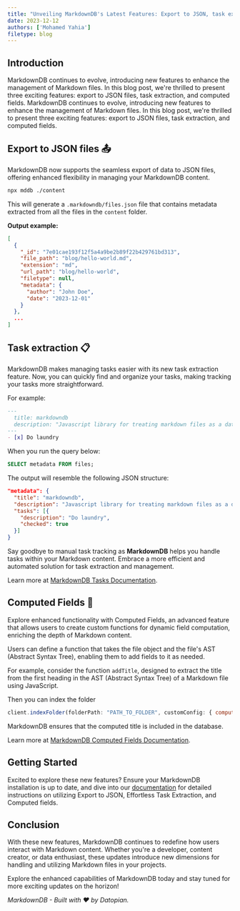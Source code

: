 ```yaml
---
title: "Unveiling MarkdownDB's Latest Features: Export to JSON, task extraction, and computed fields 🚀"
date: 2023-12-12
authors: ['Mohamed Yahia']
filetype: blog
---
```



## Introduction

MarkdownDB continues to evolve, introducing new features to enhance the management of Markdown files. In this blog post, we're thrilled to present three exciting features: export to JSON files, task extraction, and computed fields.
MarkdownDB continues to evolve, introducing new features to enhance the management of Markdown files. In this blog post, we're thrilled to present three exciting features: export to JSON files, task extraction, and computed fields.

## Export to JSON files 📤

MarkdownDB now supports the seamless export of data to JSON files, offering enhanced flexibility in managing your MarkdownDB content.
```bash
npx mddb ./content
```

This will generate a `.markdowndb/files.json` file that contains metadata extracted from all the files in the `content` folder.

**Output example:**

```json
[
  {
    "_id": "7e01cae193f12f5a4a9be2b89f22b429761bd313",
    "file_path": "blog/hello-world.md",
    "extension": "md",
    "url_path": "blog/hello-world",
    "filetype": null,
    "metadata": {
      "author": "John Doe",
      "date": "2023-12-01"
    }
  },
  ...
]
```

## Task extraction 📋

MarkdownDB makes managing tasks easier with its new task extraction feature. Now, you can quickly find and organize your tasks, making tracking your tasks more straightforward.

For example:

```md
---
  title: markdowndb
  description: "Javascript library for treating markdown files as a database"
---
- [x] Do laundry
```

When you run the query below:
```sql
SELECT metadata FROM files;
```

The output will resemble the following JSON structure:
```json
"metadata": {
  "title": "markdowndb",
  "description": "Javascript library for treating markdown files as a database",
  "tasks": [{
    "description": "Do laundry",
    "checked": true
  }]
}
```

Say goodbye to manual task tracking as **MarkdownDB** helps you handle tasks within your Markdown content. Embrace a more efficient and automated solution for task extraction and management.

Learn more at [MarkdownDB Tasks Documentation](https://markdowndb.com/docs/tasks).

## Computed Fields 🤖

Explore enhanced functionality with Computed Fields, an advanced feature that allows users to create custom functions for dynamic field computation, enriching the depth of Markdown content.

Users can define a function that takes the file object and the file's AST (Abstract Syntax Tree), enabling them to add fields to it as needed.

For example, consider the function `addTitle`, designed to extract the title from the first heading in the AST (Abstract Syntax Tree) of a Markdown file using JavaScript.

Then you can index the folder 
```javascript
client.indexFolder(folderPath: "PATH_TO_FOLDER", customConfig: { computedFields: [addTitle] });
```

MarkdownDB ensures that the computed title is included in the database.

Learn more at [MarkdownDB Computed Fields Documentation](https://markdowndb.com/docs/).

## Getting Started

Excited to explore these new features? Ensure your MarkdownDB installation is up to date, and dive into our [documentation](https://markdowndb.com/blog/basic-tutorial) for detailed instructions on utilizing Export to JSON, Effortless Task Extraction, and Computed fields.


## Conclusion

With these new features, MarkdownDB continues to redefine how users interact with Markdown content. Whether you're a developer, content creator, or data enthusiast, these updates introduce new dimensions for handling and utilizing Markdown files in your projects.

Explore the enhanced capabilities of MarkdownDB today and stay tuned for more exciting updates on the horizon!

*MarkdownDB - Built with ❤ by Datopian.*

